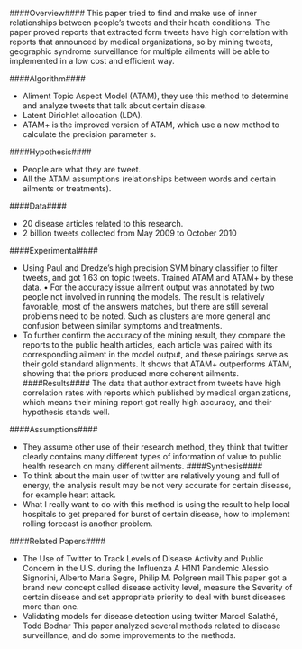 ####Overview####
This paper tried to find and make use of inner relationships between people’s tweets and their heath conditions. The paper proved reports that extracted form tweets have high correlation with reports that announced by medical organizations, so by mining tweets, geographic syndrome surveillance for multiple ailments will be able to implemented in a low cost and efficient way.

####Algorithm####
- Aliment Topic Aspect Model (ATAM), they use this method to determine and analyze tweets that talk about certain disase. 
- Latent Dirichlet allocation (LDA). 
- ATAM+ is the improved version of ATAM, which use a new method to calculate the precision parameter s.

####Hypothesis####
-	People are what they are tweet.
-	All the ATAM assumptions (relationships between words and certain ailments or treatments). 

####Data####
- 20 disease articles related to this research.
- 2 billion tweets collected from May 2009 to October 2010

####Experimental####
- Using Paul and Dredze’s high precision SVM binary classifier to filter tweets, and got 1.63 on topic tweets. Trained ATAM and ATAM+ by these data.
• For the accuracy issue ailment output was annotated by two people not involved in running the models. The result is relatively favorable, most of the answers matches, but there are still several problems need to be noted. Such as clusters are more general and confusion between similar symptoms and treatments. 
- To further confirm the accuracy of the mining result, they compare the reports to the public health articles, each article was paired with its corresponding ailment in the model output, and these pairings serve as their gold standard alignments. It shows that ATAM+ outperforms ATAM, showing that the priors produced more coherent ailments.
####Results####
The data that author extract from tweets have high correlation rates with reports which published by medical organizations, which means their mining report got really high accuracy, and their hypothesis stands well.

####Assumptions####
- They assume other use of their research method, they think that twitter clearly contains many different types of information of value to public health research on many different ailments.
####Synthesis####
-	To think about the main user of twitter are relatively young and full of energy, the analysis result may be not very accurate for certain disease, for example heart attack.
-	What I really want to do with this method is using the result to help local hospitals to get prepared for burst of certain disease, how to implement rolling forecast is another problem. 

####Related Papers####
- The Use of Twitter to Track Levels of Disease Activity and Public Concern in the U.S. during the Influenza A H1N1 Pandemic
Alessio Signorini, Alberto Maria Segre, Philip M. Polgreen mail
This paper got a brand new concept called disease activity level, measure the Severity of certain disease and set appropriate priority to deal with burst diseases more than one.
- Validating models for disease detection using twitter
Marcel Salathé, Todd Bodnar
This paper analyzed several methods related to disease surveillance, and do some improvements to the methods.
 
